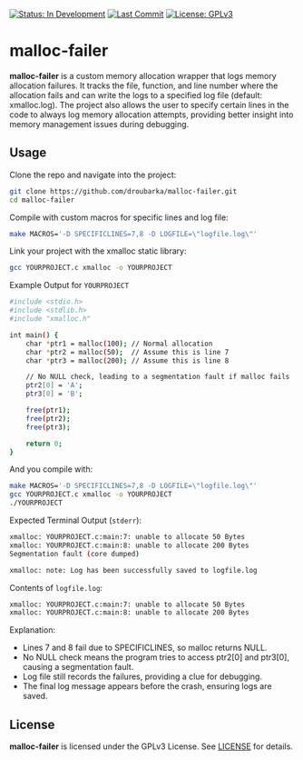 [![Status: In Development](https://img.shields.io/badge/Status-In%20Development-blue)]()
[![Last Commit](https://img.shields.io/github/last-commit/droubarka/malloc-failer)]()
[![License: GPLv3](https://img.shields.io/badge/License-GPLv3-green.svg)](https://www.gnu.org/licenses/gpl-3.0.en.html#license-text)

# malloc-failer
**malloc-failer** is a custom memory allocation wrapper that logs memory allocation failures. It tracks the file, function, and line number where the allocation fails and can write the logs to a specified log file (default: xmalloc.log). The project also allows the user to specify certain lines in the code to always log memory allocation attempts, providing better insight into memory management issues during debugging.

## Usage
Clone the repo and navigate into the project:
```bash
git clone https://github.com/droubarka/malloc-failer.git
cd malloc-failer
```

Compile with custom macros for specific lines and log file:
```bash
make MACROS='-D SPECIFICLINES=7,8 -D LOGFILE=\"logfile.log\"'
```

Link your project with the xmalloc static library:
```bash
gcc YOURPROJECT.c xmalloc -o YOURPROJECT
```

Example Output for `YOURPROJECT`
```bash
#include <stdio.h>
#include <stdlib.h>
#include "xmalloc.h"

int main() {
    char *ptr1 = malloc(100); // Normal allocation
    char *ptr2 = malloc(50);  // Assume this is line 7
    char *ptr3 = malloc(200); // Assume this is line 8

    // No NULL check, leading to a segmentation fault if malloc fails
    ptr2[0] = 'A';
    ptr3[0] = 'B';

    free(ptr1);
    free(ptr2);
    free(ptr3);

    return 0;
}
```

And you compile with:
```bash
make MACROS='-D SPECIFICLINES=7,8 -D LOGFILE=\"logfile.log\"'
gcc YOURPROJECT.c xmalloc -o YOURPROJECT
./YOURPROJECT
```

Expected Terminal Output (`stderr`):
```bash
xmalloc: YOURPROJECT.c:main:7: unable to allocate 50 Bytes
xmalloc: YOURPROJECT.c:main:8: unable to allocate 200 Bytes
Segmentation fault (core dumped)

xmalloc: note: Log has been successfully saved to logfile.log
```

Contents of `logfile.log`:
```bash
xmalloc: YOURPROJECT.c:main:7: unable to allocate 50 Bytes
xmalloc: YOURPROJECT.c:main:8: unable to allocate 200 Bytes
```

Explanation:
- Lines 7 and 8 fail due to SPECIFICLINES, so malloc returns NULL.
- No NULL check means the program tries to access ptr2[0] and ptr3[0], causing a segmentation fault.
- Log file still records the failures, providing a clue for debugging.
- The final log message appears before the crash, ensuring logs are saved.

## License
**malloc-failer** is licensed under the GPLv3 License. See [LICENSE](LICENSE) for details.
